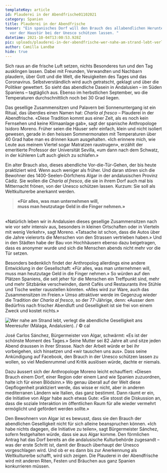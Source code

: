 ```yaml
---
templateKey: article
id: Plauderei in der Abendfrische01102021
category: Spanien
title: Plauderei in der Abendfrische
teaser: "Ein spanisches Dorf will den Brauch des allabendlichen Herunterfahrens
  vor der Haustür bei der Unesco schützen lassen. "
datetime: 2021-10-04T13:00:53.928Z
pic: uploads/plauderei-in-der-abendfrische-wer-nahe-am-strand-lebt-verlegt-die-abendliche-geselligkeit-ans-meeresufer.-málaga-andalusien-spanien-2.jpg
author: Camilla Landbø
hide: true
---
```

Sich raus an die frische Luft setzen, nichts Besonderes tun und den Tag ausklingen lassen. Dabei mit Freunden, Verwandten und Nachbarn plaudern, über Gott und die Welt, die Neuigkeiten des Tages und das Coronavirus. Selbstverständlich wird auch getratscht, geklagt und über die Politiker gewettert. So sieht das abendliche Dasein in Andalusien – im Süden Spaniens – tagtäglich aus. Ebenso im herbstlichen September, wo die Temperaturen durchschnittlich noch bei 30 Grad liegen.

Das gesellige Zusammensitzen und Palavern bei Sonnenuntergang ist ein Ritual, das überdies einen Namen hat: *Charla al fresco* – Plauderei in der Abendfrische. «Diese Tradition kommt aus einer Zeit, als es noch kein Fernsehen und keine Klimaanlage gab», sagt der spanische Anthropologe Isidoro Moreno. Früher seien die Häuser sehr einfach, klein und nicht isoliert gewesen, gerade in den heissen Sommermonaten mit Temperaturen über 40 Grad habe man es drinnen kaum ausgehalten. «Ich erinnere mich, wie Leute aus meinem Viertel sogar Matratzen raustrugen», erzählt der emeritierte Professor der Universität Sevilla, «um dann nach dem Schwatz, in der kühleren Luft auch gleich zu schlafen.»

Ein alter Brauch also, dieses abendliche Vor-die-Tür-Gehen, der bis heute praktiziert wird. Wenn auch weniger als früher. Und daran stören sich die Bewohner des 1400-Seelen-Dörfchens Algar in der andalusischen Provinz Cádiz. Sie wollen die *Charla al fresco*, die sie in ihrem Dorf auch mal bis Mitternacht frönen, von der Unesco schützen lassen. Kurzum: Sie soll als Weltkulturerbe anerkannt werden.

> **«Für alles, was man unternehmen will,** \
> **muss man heutzutage Geld in die Finger nehmen.»**

\
«Natürlich leben wir in Andalusien dieses gesellige Zusammensitzen nach wie vor sehr intensiv aus, besonders in kleinen Ortschaften oder in Vierteln mit wenig Verkehr», sagt Moreno. «Tatsache ist schon, dass die Autos über die Jahre vielerorts die Menschen von den Strassen vertrieben haben.» Und in den Städten habe der Bau von Hochhäusern ebenso dazu beigetragen, dass es anonymer wurde und sich die Menschen abends nicht mehr vor die Tür setzen.

Besonders bedenklich findet der Anthropolog allerdings eine andere Entwicklung in der Gesellschaft: «Für alles, was man unternehmen will, muss man heutzutage Geld in die Finger nehmen.» So würden auf den Plätzen Spaniens, die seit jeher für die Menschen ein Treffpunkt sind, mehr und mehr Sitzbänke verschwinden, damit Cafés und Restaurants ihre Stühle und Tische weiter rausstellen könnten. «Alles wird zur Ware, auch das Zusammensitzen im Freien.» Umso attraktiver werde im Gegenzug wieder die Tradition der *Charla al fresco*, so der 77-Jährige, denn: «Ausser dem Bedürfnis nach frischer Abendluft und Geselligkeit ist sie frei von einem Zweck und kostet nichts.»

![](uploads/plauderei-in-der-abendfrische-wer-nahe-am-strand-lebt-verlegt-die-abendliche-geselligkeit-ans-meeresufer.-málaga-andalusien-spanien-1.-klein.jpeg "Wer nahe am Strand lebt, verlegt die abendliche Geselligkeit ans Meeresufer (Málaga, Andalusien). / © cal")

José Carlos Sánchez, Bürgermeister von Algar, schwärmt: «Es ist der schönste Moment des Tages.» Seine Mutter sei 82 Jahre alt und sitze jeden Abend draussen in ihrer Strasse. Nach der Arbeit würde er bei ihr vorbeigehen, sich hinsetzen und «wir tauschen uns aus». Dass seine Ankündigung auf Facebook, den Brauch in der Unesco schützen lassen zu wollen, so viel Medienrummel und Kritik auslösen würde, dachte er niemals.

Dazu äussert sich der Anthropologe Moreno leicht echauffiert: «Diesen Brauch einem Dorf, einer Region oder einem Land wie Spanien zuzuordnen, halte ich für einen Blödsinn.» Wo genau überall auf der Welt diese Gepflogenheit praktiziert werde, das wisse er nicht, aber in anderen mediterranen Ländern wie Italien, das ganz bestimmt. Dann räumt er ein, die Initiative von Algar habe auch etwas Gute: «Sie stosst die Diskussion an, dass die soziale Interaktion im öffentlichen Raum für alle wieder vermehrt ermöglicht und gefördert werden sollte.»

Den Bewohnern von Algar ist es bewusst, dass sie den Brauch der abendlichen Geselligkeit nicht für sich alleine beanspruchen können. «Ich habe nichts dagegen, die Initiative zu teilen», sagt Bürgermeister Sánchez, sofern festgehalten würde, dass sie aus Algar komme. Den förmlichen Antrag hat das Dorf bereits an die andalusische Kulturbehörde zugesandt – was der erste Schritt ist, damit der Brauch überhaupt der Unesco vorgeschlagen wird. Und ob er es dann bis zur Anerkennung als Weltkulturerbe schafft, wird sich zeigen. Die Plauderei in der Abendfrische wird mit anderen Riten, Festen und Bräuchen aus ganz Spanien konkurrieren müssen.
